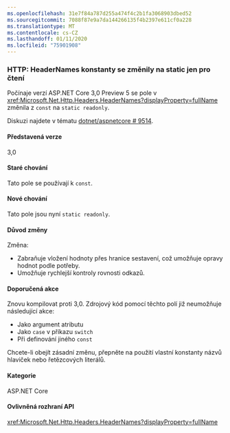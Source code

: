 ```yaml
---
ms.openlocfilehash: 31e7f84a787d255a474f4c2b1fa3068903dbed52
ms.sourcegitcommit: 7088f87e9a7da144266135f4b2397e611cf0a228
ms.translationtype: MT
ms.contentlocale: cs-CZ
ms.lasthandoff: 01/11/2020
ms.locfileid: "75901908"
---
```

### <a name="http-headernames-constants-changed-to-static-readonly"></a>HTTP: HeaderNames konstanty se změnily na static jen pro čtení

Počínaje verzí ASP.NET Core 3,0 Preview 5 se pole v <xref:Microsoft.Net.Http.Headers.HeaderNames?displayProperty=fullName> změnila z `const` na `static readonly`.

Diskuzi najdete v tématu [dotnet/aspnetcore # 9514](https://github.com/dotnet/aspnetcore/issues/9514).

#### <a name="version-introduced"></a>Představená verze

3,0

#### <a name="old-behavior"></a>Staré chování

Tato pole se používají k `const`.

#### <a name="new-behavior"></a>Nové chování

Tato pole jsou nyní `static readonly`.

#### <a name="reason-for-change"></a>Důvod změny

Změna:

* Zabraňuje vložení hodnoty přes hranice sestavení, což umožňuje opravy hodnot podle potřeby.
* Umožňuje rychlejší kontroly rovnosti odkazů.

#### <a name="recommended-action"></a>Doporučená akce

Znovu kompilovat proti 3,0. Zdrojový kód pomocí těchto polí již neumožňuje následující akce:

* Jako argument atributu
* Jako `case` v příkazu `switch`
* Při definování jiného `const`

Chcete-li obejít zásadní změnu, přepněte na použití vlastní konstanty názvů hlaviček nebo řetězcových literálů.

#### <a name="category"></a>Kategorie

ASP.NET Core

#### <a name="affected-apis"></a>Ovlivněná rozhraní API

<xref:Microsoft.Net.Http.Headers.HeaderNames?displayProperty=fullName>

<!-- 

#### Affected APIs

`T:Microsoft.Net.Http.Headers.HeaderNames`

-->
